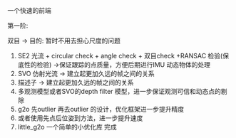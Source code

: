 一个快速的前端

第一阶:

双目 -> 目的: 暂时不用去担心尺度的问题
1. SE2 光流 + circular check + angle check + 双目check +RANSAC 检验(保底性的检验) ->保证跟踪的点质量，方便后期进行IMU 动态物体的处理
2. SVO 仿射光流 -> 建立起更加久远的帧之间的关系
3. 描述子 -> 建立起更加久远的帧之间的关系
4. 多观测模型或者SVO的depth filter 模型，进一步保证观测可信和动态点的剔除
5. g2o 先outlier 再去outlier 的设计，优化框架进一步提升精度
6. 或者使用先点后位姿到方法，进一步提升速度
7. little_g2o 一个简单的小优化库    完成